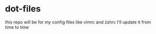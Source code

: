 # dot-files
this repo will be for my config files like vimrc and zshrc I'll update it from time to time 
